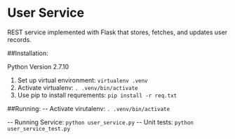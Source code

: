 # User Service

REST service implemented with Flask that stores, fetches, and updates user records.

##Installation:

Python Version 2.7.10

1. Set up virtual environment:
    `virtualenv .venv`
2. Activate virtualenv:
    `. .venv/bin/activate`
3. Use pip to install requrements:
    `pip install -r req.txt`

##Running:
-- Activate virutalenv:
    `. .venv/bin/activate`

-- Running Service:
    `python user_service.py`
-- Unit tests:
    `python user_service_test.py`
